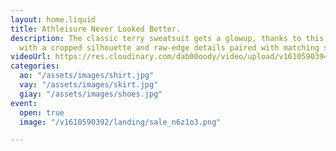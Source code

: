 ```yaml
---
layout: home.liquid
title: Athleisure Never Looked Better.
description: The classic terry sweatsuit gets a glowup, thanks to this Alto hoodie
  with a cropped silhouette and raw-edge details paired with matching sweatpants.
videoUrl: https://res.cloudinary.com/dab00oody/video/upload/v1610590394/landing/video_sna4xd.mp4
categories:
  ao: "/assets/images/shirt.jpg"
  vay: "/assets/images/skirt.jpg"
  giay: "/assets/images/shoes.jpg"
event:
  open: true
  image: "/v1610590392/landing/sale_n6z1o3.png"

---
```

